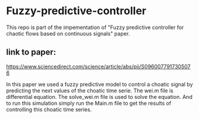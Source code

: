 # Fuzzy-predictive-controller
This repo is part of the impementation of "Fuzzy predictive controller for chaotic flows based on continuous signals" paper.
## link to paper:
https://www.sciencedirect.com/science/article/abs/pii/S0960077917305076

In this paper we used a fuzzy predictive model to control a choatic signal by predicting the next values of the choatic time serie.
The wei.m file is differential equation. The solve_wei.m file is used to solve the equation. And to run this simulation simply run the Main.m file to get the results of controlling this choatic time series.
